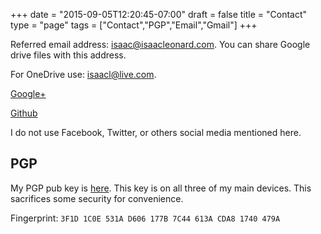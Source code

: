 +++
date = "2015-09-05T12:20:45-07:00"
draft = false
title = "Contact"
type = "page"
tags = ["Contact","PGP","Email","Gmail"]
+++

Referred email address: [isaac@isaacleonard.com](mailto:isaac@isaacleonard.com).
You can share Google drive files with this address.

For OneDrive use: [isaacl@live.com](mailto:isaacl@live.com).

[Google+](http://www.google.com/+IsaacLeonard)

[Github](https://github.com/is8ac)

I do not use Facebook, Twitter, or others social media mentioned here.

## PGP
My PGP pub key is [here](/pgp.asc).
This key is on all three of my main devices.
This sacrifices some security for convenience.

Fingerprint: `3F1D 1C0E 531A D606 177B 7C44 613A CDA8 1740 479A`

